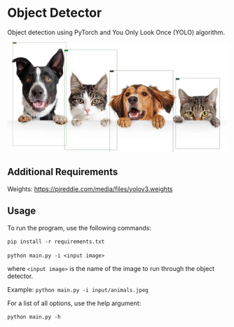 # Object Detector

Object detection using PyTorch and You Only Look Once (YOLO) algorithm.

![Object Detector](output/output_animals.jpeg)

## Additional Requirements

Weights: https://pjreddie.com/media/files/yolov3.weights

## Usage

To run the program, use the following commands:

```
pip install -r requirements.txt

python main.py -i <input image>
```

where `<input image>` is the name of the image to run through the object detector.

Example: `python main.py -i input/animals.jpeg`

For a list of all options, use the help argument:

```
python main.py -h
```
